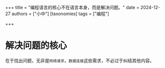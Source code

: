 +++
title = "编程语言的核心不在语言本身，而是解决问题。"
date = 2024-12-27
authors = ["小中"]
[taxonomies]
tags = ["编程"]

+++

# 解决问题的核心

在于找出问题，无非是`网络请求`，`数据连接`这些需求，不必过于纠结其他内容。
